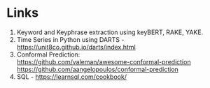 # Links
1. Keyword and Keyphrase extraction using keyBERT, RAKE, YAKE.
2. Time Series in Python using DARTS - https://unit8co.github.io/darts/index.html
3. Conformal Prediction:\
https://github.com/valeman/awesome-conformal-prediction \
https://github.com/aangelopoulos/conformal-prediction 
4. SQL - https://learnsql.com/cookbook/ 
   


